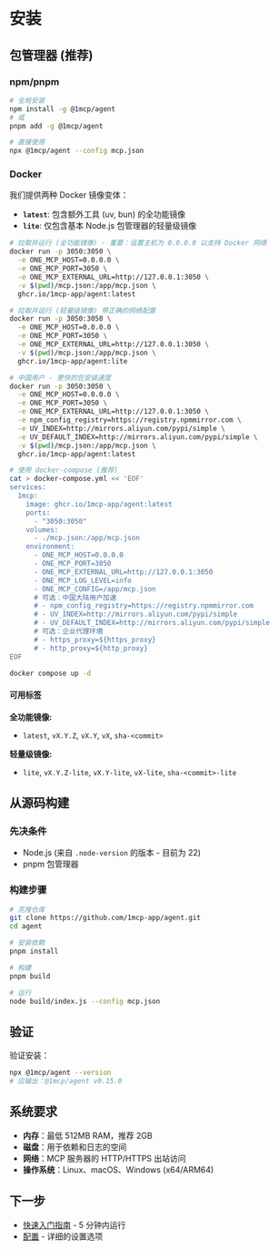 # 安装

## 包管理器 (推荐)

### npm/pnpm

```bash
# 全局安装
npm install -g @1mcp/agent
# 或
pnpm add -g @1mcp/agent

# 直接使用
npx @1mcp/agent --config mcp.json
```

### Docker

我们提供两种 Docker 镜像变体：

- **`latest`**: 包含额外工具 (uv, bun) 的全功能镜像
- **`lite`**: 仅包含基本 Node.js 包管理器的轻量级镜像

```bash
# 拉取并运行 (全功能镜像) - 重要：设置主机为 0.0.0.0 以支持 Docker 网络
docker run -p 3050:3050 \
  -e ONE_MCP_HOST=0.0.0.0 \
  -e ONE_MCP_PORT=3050 \
  -e ONE_MCP_EXTERNAL_URL=http://127.0.0.1:3050 \
  -v $(pwd)/mcp.json:/app/mcp.json \
  ghcr.io/1mcp-app/agent:latest

# 拉取并运行 (轻量级镜像) 带正确的网络配置
docker run -p 3050:3050 \
  -e ONE_MCP_HOST=0.0.0.0 \
  -e ONE_MCP_PORT=3050 \
  -e ONE_MCP_EXTERNAL_URL=http://127.0.0.1:3050 \
  -v $(pwd)/mcp.json:/app/mcp.json \
  ghcr.io/1mcp-app/agent:lite

# 中国用户 - 更快的包安装速度
docker run -p 3050:3050 \
  -e ONE_MCP_HOST=0.0.0.0 \
  -e ONE_MCP_PORT=3050 \
  -e ONE_MCP_EXTERNAL_URL=http://127.0.0.1:3050 \
  -e npm_config_registry=https://registry.npmmirror.com \
  -e UV_INDEX=http://mirrors.aliyun.com/pypi/simple \
  -e UV_DEFAULT_INDEX=http://mirrors.aliyun.com/pypi/simple \
  -v $(pwd)/mcp.json:/app/mcp.json \
  ghcr.io/1mcp-app/agent:latest

# 使用 docker-compose (推荐)
cat > docker-compose.yml << 'EOF'
services:
  1mcp:
    image: ghcr.io/1mcp-app/agent:latest
    ports:
      - "3050:3050"
    volumes:
      - ./mcp.json:/app/mcp.json
    environment:
      - ONE_MCP_HOST=0.0.0.0
      - ONE_MCP_PORT=3050
      - ONE_MCP_EXTERNAL_URL=http://127.0.0.1:3050
      - ONE_MCP_LOG_LEVEL=info
      - ONE_MCP_CONFIG=/app/mcp.json
      # 可选：中国大陆用户加速
      # - npm_config_registry=https://registry.npmmirror.com
      # - UV_INDEX=http://mirrors.aliyun.com/pypi/simple
      # - UV_DEFAULT_INDEX=http://mirrors.aliyun.com/pypi/simple
      # 可选：企业代理环境
      # - https_proxy=${https_proxy}
      # - http_proxy=${http_proxy}
EOF

docker compose up -d
```

#### 可用标签

**全功能镜像:**

- `latest`, `vX.Y.Z`, `vX.Y`, `vX`, `sha-<commit>`

**轻量级镜像:**

- `lite`, `vX.Y.Z-lite`, `vX.Y-lite`, `vX-lite`, `sha-<commit>-lite`

## 从源码构建

### 先决条件

- Node.js (来自 `.node-version` 的版本 - 目前为 22)
- pnpm 包管理器

### 构建步骤

```bash
# 克隆仓库
git clone https://github.com/1mcp-app/agent.git
cd agent

# 安装依赖
pnpm install

# 构建
pnpm build

# 运行
node build/index.js --config mcp.json
```

## 验证

验证安装：

```bash
npx @1mcp/agent --version
# 应输出：@1mcp/agent v0.15.0
```

## 系统要求

- **内存**：最低 512MB RAM，推荐 2GB
- **磁盘**：用于依赖和日志的空间
- **网络**：MCP 服务器的 HTTP/HTTPS 出站访问
- **操作系统**：Linux、macOS、Windows (x64/ARM64)

## 下一步

- [快速入门指南](/zh/guide/quick-start) - 5 分钟内运行
- [配置](/zh/guide/essentials/configuration) - 详细的设置选项
